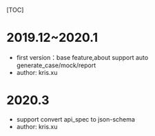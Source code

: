 [TOC]

# 2019.12~2020.1
- first version：base feature,about support auto generate_case/mock/report
- author: kris.xu

# 2020.3
- support convert api_spec to json-schema
- author: kris.xu